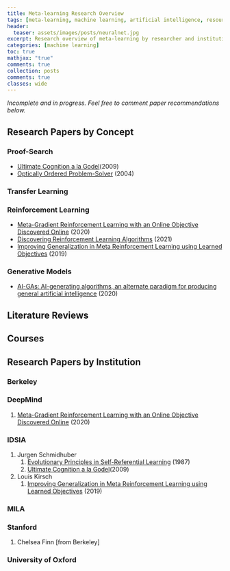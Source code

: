 ```yaml
---
title: Meta-learning Research Overview 
tags: [meta-learning, machine learning, artificial intelligence, resources]
header: 
  teaser: assets/images/posts/neuralnet.jpg
excerpt: Research overview of meta-learning by researcher and institution.
categories: [machine learning]
toc: true
mathjax: "true"
comments: true
collection: posts
comments: true
classes: wide
---
```


*Incomplete and in progress. Feel free to comment paper recommendations below.*


## Research Papers by Concept

### Proof-Search
* [Ultimate Cognition a la Godel](http://people.idsia.ch/~juergen/ultimatecognition.pdf)(2009)
* [Optically Ordered Problem-Solver](http://people.idsia.ch/~juergen/oopsweb/oopsweb.html) (2004)

### Transfer Learning

### Reinforcement Learning
* [Meta-Gradient Reinforcement Learning with an Online Objective Discovered Online](https://arxiv.org/pdf/2007.08433.pdf) (2020)
* [Discovering Reinforcement Learning Algorithms](https://arxiv.org/pdf/2007.08794.pdf) (2021)
* [Improving Generalization in Meta Reinforcement Learning using Learned Objectives](https://arxiv.org/abs/1910.04098) (2019)

### Generative Models
* [AI-GAs: AI-generating algorithms, an alternate paradigm for producing general artificial intelligence](https://arxiv.org/pdf/1905.10985.pdf) (2020)

## Literature Reviews

## Courses


## Research Papers by Institution


### Berkeley


### DeepMind
1. [Meta-Gradient Reinforcement Learning with an Online Objective Discovered Online](https://arxiv.org/pdf/2007.08433.pdf) (2020)


### IDSIA
1. Jurgen Schmidhuber
	1. [Evolutionary Principles in Self-Referential Learning](http://people.idsia.ch/~juergen/diploma.html) (1987)
	2. [Ultimate Cognition a la Godel](http://people.idsia.ch/~juergen/ultimatecognition.pdf)(2009)
2. Louis Kirsch
	1. [Improving Generalization in Meta Reinforcement Learning using Learned Objectives](https://arxiv.org/abs/1910.04098) (2019)

### MILA

### Stanford
1. Chelsea Finn [from Berkeley]


### University of Oxford
